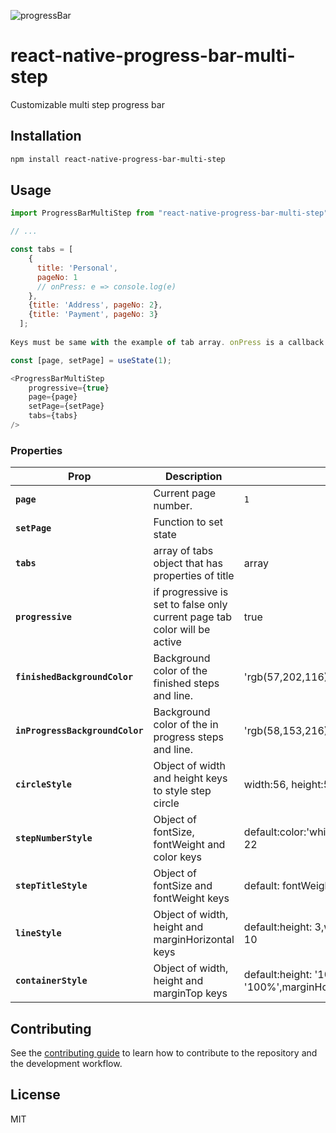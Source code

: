 ![progressBar](https://user-images.githubusercontent.com/33238066/132953706-15319503-6560-4111-bffb-88d181968865.gif)

# react-native-progress-bar-multi-step

Customizable multi step progress bar

## Installation

```sh
npm install react-native-progress-bar-multi-step
```

## Usage

```js
import ProgressBarMultiStep from "react-native-progress-bar-multi-step";

// ...

const tabs = [
    {
      title: 'Personal',
      pageNo: 1
      // onPress: e => console.log(e)
    },
    {title: 'Address', pageNo: 2},
    {title: 'Payment', pageNo: 3}
  ];
  
Keys must be same with the example of tab array. onPress is a callback function which has parameter of selected pageNo.

const [page, setPage] = useState(1);

<ProgressBarMultiStep
    progressive={true}
    page={page}
    setPage={setPage}
    tabs={tabs}
/>

```

### Properties

| Prop                                 | Description                                                                  | Default             |  Type    | Required
| ------------------------------------ | ---------------------------------------------------------------------------- | --------------------|-------   |-----------
| **`page`**                           | Current page number.                                                         | `1`                 | number   | yes
| **`setPage`**                        | Function to set state                                                        |                     | function | no
| **`tabs`**                           | array of tabs object that has properties of title                            | array               | Tab      | yes                                       
| **`progressive`**                    | if progressive is set to false only current page tab color will be active    | true                | boolean  | no 
| **`finishedBackgroundColor`**        | Background color of the finished steps and line.                             | 'rgb(57,202,116)'   | string   | no
| **`inProgressBackgroundColor`**      | Background color of the in progress steps and line.                          | 'rgb(58,153,216)'   | string   | no
| **`circleStyle`**                    | Object of width and height keys to style step circle                         | width:56, height:56 | object   | no
| **`stepNumberStyle`**                | Object of fontSize, fontWeight and color keys |default:color:'white',fontWeight:'bold',fontSize: 22| object   | no
| **`stepTitleStyle`**                 | Object of fontSize and fontWeight keys |              default:   fontWeight: 'bold', fontSize: 22. | object   | no
| **`lineStyle`**                      | Object of width, height and marginHorizontal keys |default:height: 3,width: 60,marginHorizontal: 10| object   | no
| **`containerStyle`**                 | Object of width, height and marginTop keys|default:height: '10%',width: '100%',marginHorizontal: 10| object   | no


## Contributing

See the [contributing guide](CONTRIBUTING.md) to learn how to contribute to the repository and the development workflow.

## License

MIT
